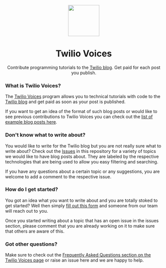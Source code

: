 <p align="center">
  <img src="https://www.twilio.com/marketing/bundles/company-brand/img/logos/red/twilio-mark-red.svg" width="100">
</p>
  <h1 align="center">Twilio Voices</h1>
</p>
<p align="center">
  Contribute programming tutorials to the <a href="https://www.twilio.com/blog">Twilio blog</a>. Get paid for each post you publish.
</p>

### What is Twilio Voices?

The [Twilio Voices](https://twiliovoices.com) program allows you to technical tutorials with code to the [Twilio blog](https://www.twilio.com/blog) and get paid as soon as your post is published.

If you want to get an idea of the format of such blog posts or would like to see previous contributions to Twilio Voices you can check out the [list of example blog posts here](https://go.twilio.com/twilio-voices/).

### Don't know what to write about?

You would like to write for the Twilio blog but you are not really sure what to write about? Check out the [Issues](https://github.com/twilio/voices/issues) in this repository for a variety of topics we would like to have blog posts about. They are labeled by the respective technologies that are being used to allow you easy filtering and searching.

If you have any questions about a certain topic or any suggestions, you are welcome to add a comment to the respective issue.

### How do I get started?

You got an idea what you want to write about and you are totally stoked to get started? Well then simply [fill out this form](https://bit.ly/twilio-voices) and someone from our team will reach out to you.

Once you started writing about a topic that has an open issue in the issues section, please comment that you are already working on it to make sure that others are aware of this.

### Got other questions?

Make sure to check out the [Frequently Asked Questions section on the Twilio Voices page](https://go.twilio.com/twilio-voices) or raise an issue here and we are happy to help.


